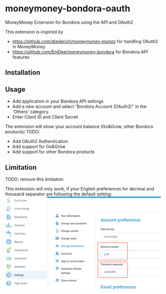 # moneymoney-bondora-oauth
MoneyMoney Extension for Bondora using the API and OAuth2

This extension is inspired by 
* https://github.com/diederich/moneymoney-monzo for handling OAuth2 in MoneyMoney
* https://github.com/EmDee/moneymoney-bondora for Bondora API features

## Installation

## Usage
* Add application in your Bondora API settings
* Add a new account and select 'Bondora Account (OAuth2)" in the 'Others' category.
* Enter Client ID and Client Secret

The extension will show your account balance (Go&Grow, other Bondora products)
TODO:
* Add OAuth2 Authentication
* Add support for Go&Grow
* Add support for other Bondora products

## Limitation
TODO: remove this limitation

This extension will only work, if your English preferences for decimal and thousand separator are following the default setting:
![bondora decimal and thousand separator preferences](assets/bondora-preferences.png)